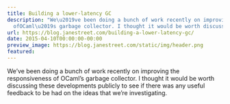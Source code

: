 ```yaml
---
title: Building a lower-latency GC
description: "We\u2019ve been doing a bunch of work recently on improving the responsiveness
  ofOCaml\u2019s garbage collector. I thought it would be worth discussing thesedevelopmen..."
url: https://blog.janestreet.com/building-a-lower-latency-gc/
date: 2015-04-10T00:00:00-00:00
preview_image: https://blog.janestreet.com/static/img/header.png
featured:
---
```


<p>We’ve been doing a bunch of work recently on improving the responsiveness of
OCaml’s garbage collector. I thought it would be worth discussing these
developments publicly to see if there was any useful feedback to be had on the
ideas that we’re investigating.</p>
